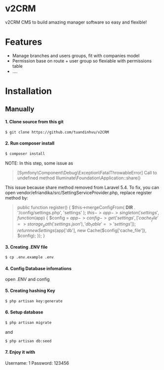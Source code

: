 # v2CRM
v2CRM CMS to build amazing manager software so easy and flexible!

# Features
- Manage branches and users groups, fit with companies model
- Permission base on route + user group so flexiable with permissions table
- ....

# Installation
## Manually
#### 1. Clone source from this git
```sh
$ git clone https://github.com/tuandinhvu/v2CRM
```
#### 2. Run composer install
```sh
$ composer install
```

NOTE: In this step, some issue as
> [Symfony\Component\Debug\Exception\FatalThrowableError]
> Call to undefined method Illuminate\Foundation\Application::share()

This issue because share method removed from Laravel 5.4. To fix, you can open vendor/efriandika/src/SettingServiceProvider.php, replace register method by:

>public function register()
>   {
>        $this->mergeConfigFrom(
>            __DIR__ . '/config/settings.php', 'settings'
>        );
>        $this->app->singleton('settings', function ($app) {
>            $config = $app->config->get('settings', [
>                'cache_file' => storage_path('settings.json'),
>                'db_table'   => 'settings'
>            ]);
>            return new Settings($app['db'], new Cache($config['cache_file']), $config);
>        });
>    }

#### 3. Creating .ENV file
```sh
$ cp .env.example .env
```

#### 4. Config Database infomations
open .ENV and config

#### 5. Creating hashing Key
```sh
$ php artisan key:generate
```

#### 6. Setup database
```sh
$ php artisan migrate
```
and
```sh
$ php artisan db:seed
```

#### 7. Enjoy it with
Username: 1 
Password: 123456
